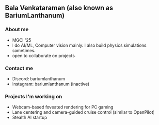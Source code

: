 ## Bala Venkataraman (also known as BariumLanthanum)

### About me
- MGCI '25
- I do AI/ML, Computer vision mainly. I also build physics simulations sometimes.
- open to collaborate on projects

### Contact me
- Discord: bariumlanthanum
- Instagram: bariumlanthanum (inactive)

### Projects I'm working on
- Webcam-based foveated rendering for PC gaming
- Lane centering and camera-guided cruise control (similar to OpenPilot)
- Stealth AI startup 


